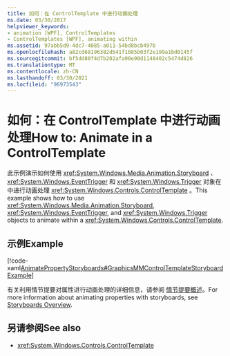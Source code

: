 ```yaml
---
title: 如何：在 ControlTemplate 中进行动画处理
ms.date: 03/30/2017
helpviewer_keywords:
- animation [WPF], ControlTemplates
- ControlTemplates [WPF], animating within
ms.assetid: 97abb5d9-4dc7-4085-a011-54bd8bcb497b
ms.openlocfilehash: a82cd68196382d541f1085b03f2e199a1bd0145f
ms.sourcegitcommit: bf5dd80f4d7b202afa90e90d1148402c5474d826
ms.translationtype: MT
ms.contentlocale: zh-CN
ms.lasthandoff: 03/30/2021
ms.locfileid: "96973543"
---
```

# <a name="how-to-animate-in-a-controltemplate"></a><span data-ttu-id="bbaf1-102">如何：在 ControlTemplate 中进行动画处理</span><span class="sxs-lookup"><span data-stu-id="bbaf1-102">How to: Animate in a ControlTemplate</span></span>
<span data-ttu-id="bbaf1-103">此示例演示如何使用 <xref:System.Windows.Media.Animation.Storyboard> 、 <xref:System.Windows.EventTrigger> 和 <xref:System.Windows.Trigger> 对象在中进行动画处理 <xref:System.Windows.Controls.ControlTemplate> 。</span><span class="sxs-lookup"><span data-stu-id="bbaf1-103">This example shows how to use <xref:System.Windows.Media.Animation.Storyboard>, <xref:System.Windows.EventTrigger>, and <xref:System.Windows.Trigger> objects to animate within a <xref:System.Windows.Controls.ControlTemplate>.</span></span>  
  
## <a name="example"></a><span data-ttu-id="bbaf1-104">示例</span><span class="sxs-lookup"><span data-stu-id="bbaf1-104">Example</span></span>  
 [!code-xaml[AnimatePropertyStoryboards#GraphicsMMControlTemplateStoryboardExample](~/samples/snippets/xaml/VS_Snippets_Wpf/AnimatePropertyStoryboards/XAML/ControlTemplateStoryboardExample.xaml#graphicsmmcontroltemplatestoryboardexample)]  
  
 <span data-ttu-id="bbaf1-105">有关利用情节提要对属性进行动画处理的详细信息，请参阅 [情节提要概述](storyboards-overview.md)。</span><span class="sxs-lookup"><span data-stu-id="bbaf1-105">For more information about animating properties with storyboards, see [Storyboards Overview](storyboards-overview.md).</span></span>  
  
## <a name="see-also"></a><span data-ttu-id="bbaf1-106">另请参阅</span><span class="sxs-lookup"><span data-stu-id="bbaf1-106">See also</span></span>

- <xref:System.Windows.Controls.ControlTemplate>
